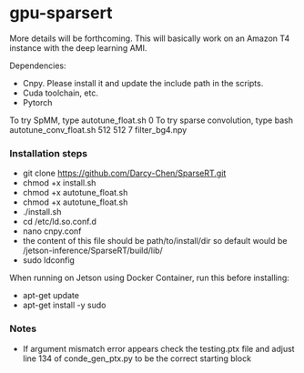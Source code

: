 # gpu-sparsert

More details will be forthcoming. This will basically work on an Amazon T4 instance with the deep learning AMI.

Dependencies:
- Cnpy. Please install it and update the include path in the scripts.
- Cuda toolchain, etc. 
- Pytorch

To try SpMM, type autotune_float.sh 0
To try sparse convolution, type bash autotune_conv_float.sh 512 512 7 filter_bg4.npy

### Installation steps
- git clone https://github.com/Darcy-Chen/SparseRT.git
- chmod +x install.sh
- chmod +x autotune_float.sh
- chmod +x autotune_float.sh
- ./install.sh
- cd /etc/ld.so.conf.d
- nano cnpy.conf
- the content of this file should be path/to/install/dir so default would be /jetson-inference/SparseRT/build/lib/
- sudo ldconfig

When running on Jetson using Docker Container, run this before installing:
- apt-get update
- apt-get install -y sudo

### Notes
- If argument mismatch error appears check the testing.ptx file and adjust line 134 of conde_gen_ptx.py to be the correct starting block
